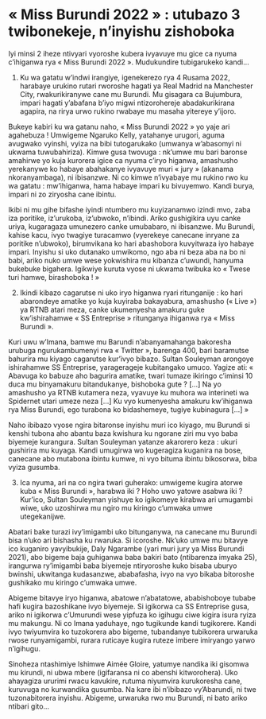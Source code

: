 # « Miss Burundi 2022 » : utubazo 3 twibonekeje, n’inyishu zishoboka

Iyi minsi 2 iheze ntivyari vyoroshe kubera ivyavuye mu gice ca nyuma c’ihiganwa rya « Miss Burundi 2022 ». Mudukundire tubigarukeko kandi…

1. Ku wa gatatu w’indwi irangiye, igenekerezo rya 4 Rusama 2022, harabaye urukino rutari rworoshe hagati ya Real Madrid na Manchester City, rwakurikiranywe cane mu Burundi. Mu gisagara ca Bujumbura, impari hagati y’abafana b’iyo migwi ntizorohereje abadakurikirana agapira, na rirya urwo rukino rwabaye mu masaha yitereye y’ijoro.

Bukeye kabiri ku wa gatanu naho, « Miss Burundi 2022 » yo yaje ari agahebuza ! Umwigeme Ngaruko Kelly, yatahanye urugori, aguma avugwako vyinshi, vyiza na bibi tutogarukako (umwanya w’abasomyi ni ukwama tuwubahiriza). Kimwe gusa twovuga : nk’umwe mu bari baronse amahirwe yo kuja kurorera igice ca nyuma c’iryo higanwa, amashusho yerekanywe ko habaye abahakanye ivyavuye muri « jury » (akanama nkoranyambaga), ni ibisanzwe. Ni co kimwe n’ivyabaye mu rukino rwo ku wa gatatu : mw’ihiganwa, hama habaye impari ku bivuyemwo. Kandi burya, impari ni zo ziryosha cane ibintu.

Ikibi ni mu gihe bifashe iyindi ntumbero mu kuyizanamwo izindi mvo, zaba iza poritike, iz’urukoba, iz’ubwoko, n’ibindi. Ariko gushigikira uyu canke uriya, kugaragaza umunezero canke umubabaro, ni ibisanzwe. Mu Burundi, kahise kacu, ivyo twagiye turacamwo (vyerekeye canecane inryane za poritike n’ubwoko), birumvikana ko hari abashobora kuvyitwaza iyo habaye impari. Inyishu si uko dutanako umwikomo, ngo aba ni beza aba na bo ni babi, ariko nuko umwe wese yokwishira mu kibanza c’uwundi, hanyuma bukebuke bigahera. Igikwiye kuruta vyose ni ukwama twibuka ko « Twese turi hamwe, birashoboka ! »

2. Ikindi kibazo cagarutse ni uko iryo higanwa ryari ritunganije : ko hari abarondeye amatike yo kuja kuyiraba bakayabura, amashusho (« Live ») ya RTNB atari meza, canke ukumenyesha amakuru guke kw’ishirahamwe « SS Entreprise » ritunganya ihiganwa rya « Miss Burundi ».

Kuri uwu w’Imana, bamwe mu Barundi n’abanyamahanga bakoresha urubuga ngurukambumenyi rwa « Twitter », barenga 400, bari baramutse bahurira mu kiyago cagarutse kur’ivyo bibazo. Sultan Souleyman arongoye ishirahamwe SS Entreprise, yaragerageje kubitangako umuco. Yagize ati: « Abavuga ko babuze aho bagurira amatike, twari tumaze ikiringo c’iminsi 10 duca mu binyamakuru bitandukanye, bishoboka gute ? […] Na yo amashusho ya RTNB kutamera neza, vyavuye ku muhora wa interineti wa Spidernet utari umeze neza […] Ku vyo kumenyesha amakuru kw’ihiganwa rya Miss Burundi, ego turabona ko bidashemeye, tugiye kubinagura […] »

Naho ibibazo vyose ngira bitaronse inyishu muri ico kiyago, mu Burundi si kenshi tubona aho abantu baza kwishura ku ngorane ziri mu vyo baba biyemeje kurangura. Sultan Souleyman yatanze akarorero keza : ukuri gushirira mu kuyaga. Kandi umugirwa wo kugeragiza kuganira na bose, canecane abo mutabona ibintu kumwe, ni vyo bituma ibintu bikosorwa, biba vyiza gusumba.

3. Ica nyuma, ari na co ngira twari guherako: umwigeme kugira atorwe kuba « Miss Burundi », harabwa iki ? Hoho uwo yatowe asabwa iki ?  Kur’ico, Sultan Souleyman yishuye ko igikomeye kirabwa ari umugambi wiwe, uko uzoshirwa mu ngiro mu kiringo c’umwaka umwe utegekanijwe.

Abatari bake turazi ivy’imigambi uko bitunganywa, na canecane mu Burundi bisa n’uko ari bishasha ku rwaruka. Si icoroshe. Nk’uko umwe mu bitavye ico kuganiro yavyibukije, Daly Ngarambe (yari muri jury ya Miss Burundi 2021), abo bigeme baja guhiganwa baba bakiri bato (ntibarenza imyaka 25), irangurwa ry’imigambi baba biyemeje ntiryoroshe kuko bisaba uburyo bwinshi, ukwitanga kudasanzwe, ababafasha, ivyo na vyo bikaba bitoroshe gushikako mu kiringo c’umwaka umwe.

Abigeme bitavye iryo higanwa, abatowe n’abatatowe, ababishoboye tubabe hafi kugira bazoshikane ivyo biyemeje. Si igikorwa ca SS Entreprise gusa, ariko ni igikorwa c’Umurundi wese yipfuza ko igihugu ciwe kigira isura ryiza mu makungu. Ni co Imana yaduhaye, ngo tugikunde kandi tugikorere. Kandi ivyo twiyumvira ko tuzokorera abo bigeme, tubandanye tubikorera urwaruka rwose runyamigambi, rurara ruticaye kugira ruteze imbere imiryango yarwo n’igihugu.

Sinoheza ntashimiye Ishimwe Aimée Gloire, yatumye nandika iki gisomwa mu kirundi, ni ubwa mbere (igifaransa ni co abenshi kitworohera). Uko ahayagiza ururimi rwacu kavukire, rutuma niyumvira kurukoresha cane, kuruvuga no kurwandika gusumba. Na kare ibi n’ibibazo vy’Abarundi, ni twe tuzonabitorera inyishu. Abigeme, urwaruka rwo mu Burundi, ni bato ariko ntibari gito…